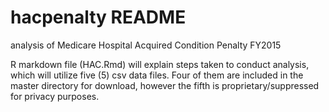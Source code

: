 hacpenalty README
==========

analysis of Medicare Hospital Acquired Condition Penalty FY2015

R markdown file (HAC.Rmd) will explain steps taken to conduct analysis, which will utilize five (5) csv data files. Four of them are included in the master directory for download, however the fifth is proprietary/suppressed for privacy purposes.
